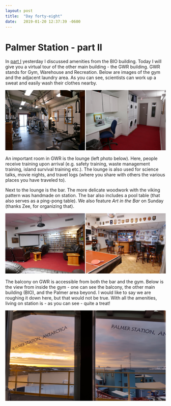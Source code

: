 ```yaml
---
layout: post
title:  "Day forty-eight"
date:   2019-01-20 12:37:39 -0600
---
```

# Palmer Station - part II
In [part I](https://natasjavgestel.github.io/blog/2019/01/19/day-fortyseven) yesterday I discussed amenities from the BIO building. Today I will give you a virtual tour of the other main building - the GWR building. GWR stands for Gym, Warehouse and Recreation. Below are images of the gym and the adjacent laundry area. As you can see, scientists can work up a sweat and easily wash their clothes nearby. 

![GWR gym and laundry room](/assets/blog_photos/190120/GWR_1.jpg)

An important room in GWR is the lounge (left photo below). Here, people receive training upon arrival (e.g. safety training, waste management training, island survival training etc.). The lounge is also used for science talks, movie nights, and travel logs (where you share with others the various places you have traveled to).

Next to the lounge is the bar. The more delicate woodwork with the viking pattern was handmade on station. The bar also includes a pool table (that also serves as a ping-pong table). We also feature *Art in the Bar* on Sunday (thanks Zee, for organizing that).

![Lounge and bar](/assets/blog_photos/190120/GWR_2.jpg)

The balcony on GWR is accessible from both the bar and the gym. Below is the view from inside the gym - one can see the balcony, the other main building (BIO), and the Palmer area beyond. I would like to say we are roughing it down here, but that would not be true. With all the amenities, living on station is - as you can see - quite a treat!

![View from the gym](/assets/blog_photos/190120/20181229_231311_001.jpg)

